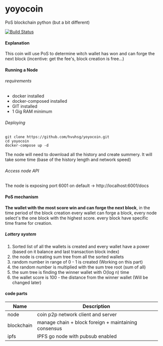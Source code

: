 # yoyocoin
PoS blockchain python (but a bit different)  

[![Build Status](https://travis-ci.com/hvuhsg/yoyocoin.svg?branch=main)](https://travis-ci.com/hvuhsg/yoyocoin)  

#### Explanation
This coin will use PoS to determine witch wallet has won and can forge the next block (incentive: get the fee's, block creation is free...)


#### Running a Node

###### requirements
- docker installed
- docker-composed installed
- GIT installed
- 1 Gig RAM minimum

###### Deploying
```shell script
git clone https://github.com/hvuhsg/yoyocoin.git
cd yoyocoin
docker-compose up -d
```
The node will need to download all the history and create summery. It will take some time (base of the history length and network speed)

###### Access node API
The node is exposing port 6001 on default -> http://localhost:6001/docs

#### PoS mechanism
**The wallet with the most score win and can forge the next block**,
in the time period of the block creation every wallet can forge a block, every node select's the one block with the highest score.
every block have specific time frame for creation.

##### Lottery system
1. Sorted list of all the wallets is created and every wallet have a power (based on it balance and last transaction block index)
2. the node is creating sum tree from all the sorted wallets
3. random number in range of 0 - 1 is created (Working on this part)
4. the random number is multiplied with the sum tree root (sum of all)
5. the sum tree is finding the winner wallet with O(log n) time
6. the wallet score is 100 - the distance from the winner wallet (Will be changed later)

#### code parts
| Name          | Description                                          |
| ------------- | ---------------------------------------------------- |
| node          | coin p2p network client and server                   |
| blockchain    | manage chain + block foreign + maintaining consensus |
| ipfs          | IPFS go node with pubsub enabled                     |
